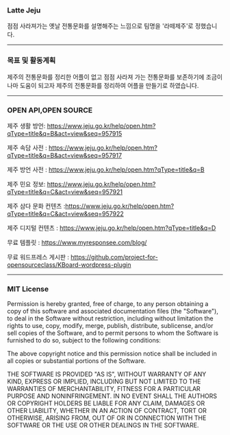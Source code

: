 ### Latte Jeju

점점 사라져가는 옛날 전통문화를 설명해주는 느낌으로 팀명을 '라떼제주'로 정했습니다.

---
### 목표 및 활동계획

제주의 전통문화를 정리한 어플이 없고 점점 사라져 가는 전통문화를 보존하기에 조금이나마 도움이 되고자 제주의 전통문화를 정리하여 어플을 만들기로 하였습니다.

---
### OPEN API,OPEN SOURCE

제주 생활 방언: https://www.jeju.go.kr/help/open.htm?qType=title&q=B&act=view&seq=957915

제주 속담 사전 :  https://www.jeju.go.kr/help/open.htm?qType=title&q=B&act=view&seq=957917

제주 방언 사전 : https://www.jeju.go.kr/help/open.htm?qType=title&q=B

제주 민요 정보: https://www.jeju.go.kr/help/open.htm?qType=title&q=C&act=view&seq=957921

제주 삼다 문화 컨텐츠 :https://www.jeju.go.kr/help/open.htm?qType=title&q=C&act=view&seq=957922

제주 디지털 컨텐츠 : https://www.jeju.go.kr/help/open.htm?qType=title&q=D

무료 템플릿 : https://www.myresponsee.com/blog/

무료 워드프레스 게시판 : https://github.com/project-for-opensourceclass/KBoard-wordpress-plugin

-----
### MIT License

Permission is hereby granted, free of charge, to any person obtaining a copy of this software and associated documentation files (the "Software"), to deal in the Software without restriction, including without limitation the rights to use, copy, modify, merge, publish, distribute, sublicense, and/or sell copies of the Software, and to permit persons to whom the Software is furnished to do so, subject to the following conditions:

The above copyright notice and this permission notice shall be included in all copies or substantial portions of the Software.

THE SOFTWARE IS PROVIDED "AS IS", WITHOUT WARRANTY OF ANY KIND, EXPRESS OR IMPLIED, INCLUDING BUT NOT LIMITED TO THE WARRANTIES OF MERCHANTABILITY, FITNESS FOR A PARTICULAR PURPOSE AND NONINFRINGEMENT. IN NO EVENT SHALL THE AUTHORS OR COPYRIGHT HOLDERS BE LIABLE FOR ANY CLAIM, DAMAGES OR OTHER LIABILITY, WHETHER IN AN ACTION OF CONTRACT, TORT OR OTHERWISE, ARISING FROM, OUT OF OR IN CONNECTION WITH THE SOFTWARE OR THE USE OR OTHER DEALINGS IN THE SOFTWARE.


